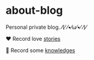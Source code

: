 # about-blog

Personal private blog. ⁄(⁄ ⁄•⁄ω⁄•⁄ ⁄)⁄

❤️ Record love [stories](https://ysfscream.github.io/about-blog/about-zhuoyr/)

📙 Record some [knowledges](https://github.com/ysfscream/about-blog/tree/master/about-knowledg)


